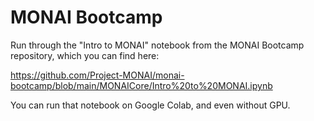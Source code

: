 # MONAI Bootcamp

Run through the "Intro to MONAI" notebook from the MONAI Bootcamp repository, which you can find here:

https://github.com/Project-MONAI/monai-bootcamp/blob/main/MONAICore/Intro%20to%20MONAI.ipynb

You can run that notebook on Google Colab, and even without GPU.